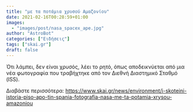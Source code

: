 ```yaml
---
title: "με τα ποτάμια χρυσού Αμαζονίου"
date: 2021-02-16T00:28:59+01:00
images:
  - "images/post/nasa_spacex_ape.jpg"
author: "AstroBot"
categories: ["Ειδήσεις"]
tags: ["skai.gr"]
draft: false
---
```


Ότι λάμπει, δεν είναι χρυσός, λέει το ρητό, όπως αποδεικνύεται από μια νέα φωτογραφία που τραβήχτηκε από τον Διεθνή Διαστημικό Σταθμό (ISS).

Διαβάστε περισσότερα: https://www.skai.gr/news/environment/i-skoteini-istoria-piso-apo-tin-spania-fotografia-nasa-me-ta-potamia-xrysou-amazoniou
